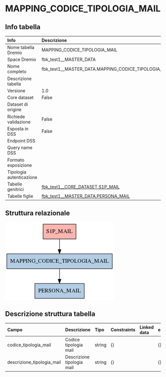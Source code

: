 # MAPPING_CODICE_TIPOLOGIA_MAIL

## Info tabella

| Info                     | Descrizione                                                                             |
|:-------------------------|:----------------------------------------------------------------------------------------|
| Nome tabella Dremio      | MAPPING_CODICE_TIPOLOGIA_MAIL                                                           |
| Space Dremio             | fbk_test1__MASTER_DATA                                                                  |
| Nome completo            | fbk_test1__MASTER_DATA.MAPPING_CODICE_TIPOLOGIA_MAIL                                    |
| Descrizione tabella      |                                                                                         |
| Versione                 | 1.0                                                                                     |
| Core dataset             | False                                                                                   |
| Dataset di origine       |                                                                                         |
| Richiede validazione     | False                                                                                   |
| Esposta in DSS           | False                                                                                   |
| Endpoint DSS             |                                                                                         |
| Query name DSS           |                                                                                         |
| Formato esposizione      |                                                                                         |
| Tipologia autenticazione |                                                                                         |
| Tabelle genitrici        | [fbk_test1__CORE_DATASET.S1P_MAIL](/fbk_test1__CORE_DATASET/S1P_MAIL/markdown.md)       |
| Tabelle figlie           | [fbk_test1__MASTER_DATA.PERSONA_MAIL](/fbk_test1__MASTER_DATA/PERSONA_MAIL/markdown.md) |

## Struttura relazionale

![MAPPING_CODICE_TIPOLOGIA_MAIL](./graph_png.png)

## Descrizione struttura tabella

| Campo                      | Descrizione                | Tipo   | Constraints   | Linked data   | errors   |
|:---------------------------|:---------------------------|:-------|:--------------|:--------------|:---------|
| codice_tipologia_mail      | Codice tipologia mail      | string | {}            |               | {}       |
| descrizione_tipologia_mail | Descrizione tipologia mail | string | {}            |               | {}       |
